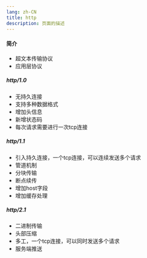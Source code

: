 ```yaml
---
lang: zh-CN
title: http
description: 页面的描述
---
```


#### 简介
+ 超文本传输协议
+ 应用层协议

##### http/1.0
+ 无持久连接
+ 支持多种数据格式
+ 增加头信息
+ 新增状态码
+ 每次请求需要进行一次tcp连接
##### http/1.1
+ 引入持久连接，一个tcp连接，可以连续发送多个请求
+ 管道机制
+ 分块传输
+ 断点续传
+ 增加host字段
+ 增加缓存处理
##### http/2.1
+ 二进制传输
+ 头部压缩
+ 多工，一个tcp连接，可以同时发送多个请求
+ 服务端推送